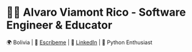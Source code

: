 # 👨‍💻 **Alvaro Viamont Rico - Software Engineer & Educator**  
🌍 Bolivia | 📧 [Escríbeme](alvaro.viamont.seraphys@gmail.com) | 💼 [LinkedIn](https://www.linkedin.com/in/alvaroviamontrico/) | 🐍 Python Enthusiast

<!--
**AlvaroViamont/AlvaroViamont** is a ✨ _special_ ✨ repository because its `README.md` (this file) appears on your GitHub profile.

Here are some ideas to get you started:

- 🔭 I’m currently working on ...
- 🌱 I’m currently learning ...
- 👯 I’m looking to collaborate on ...
- 🤔 I’m looking for help with ...
- 💬 Ask me about ...
- 📫 How to reach me: ...
- 😄 Pronouns: ...
- ⚡ Fun fact: ...
-->
